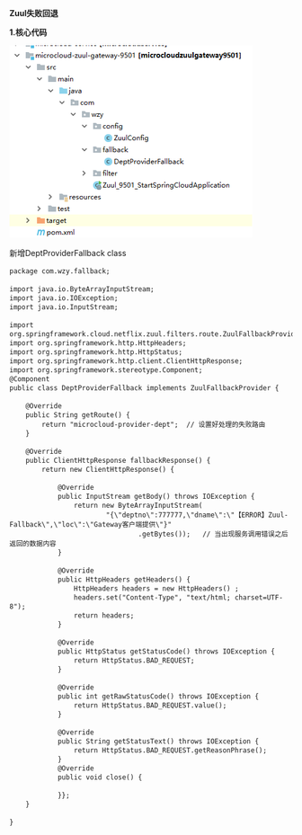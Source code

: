 **Zuul失败回退**


**1.核心代码**


![](../Images/41.png)

新增DeptProviderFallback class



	package com.wzy.fallback;
	
	import java.io.ByteArrayInputStream;
	import java.io.IOException;
	import java.io.InputStream;
	
	import org.springframework.cloud.netflix.zuul.filters.route.ZuulFallbackProvider;
	import org.springframework.http.HttpHeaders;
	import org.springframework.http.HttpStatus;
	import org.springframework.http.client.ClientHttpResponse;
	import org.springframework.stereotype.Component;
	@Component
	public class DeptProviderFallback implements ZuulFallbackProvider {
	
		@Override
		public String getRoute() {
			return "microcloud-provider-dept";	// 设置好处理的失败路由
		}
	
		@Override
		public ClientHttpResponse fallbackResponse() {
			return new ClientHttpResponse() {
	
				@Override
				public InputStream getBody() throws IOException {
					return new ByteArrayInputStream(
							"{\"deptno\":777777,\"dname\":\"【ERROR】Zuul-Fallback\",\"loc\":\"Gateway客户端提供\"}"
									.getBytes());	// 当出现服务调用错误之后返回的数据内容
				}
	
				@Override
				public HttpHeaders getHeaders() {
					HttpHeaders headers = new HttpHeaders() ;
					headers.set("Content-Type", "text/html; charset=UTF-8");
					return headers;
				}
	
				@Override
				public HttpStatus getStatusCode() throws IOException {
					return HttpStatus.BAD_REQUEST;
				}
	
				@Override
				public int getRawStatusCode() throws IOException {
					return HttpStatus.BAD_REQUEST.value();
				}
	
				@Override
				public String getStatusText() throws IOException {
					return HttpStatus.BAD_REQUEST.getReasonPhrase();
				}
				@Override
				public void close() {
					
				}};
		}
	
	}
